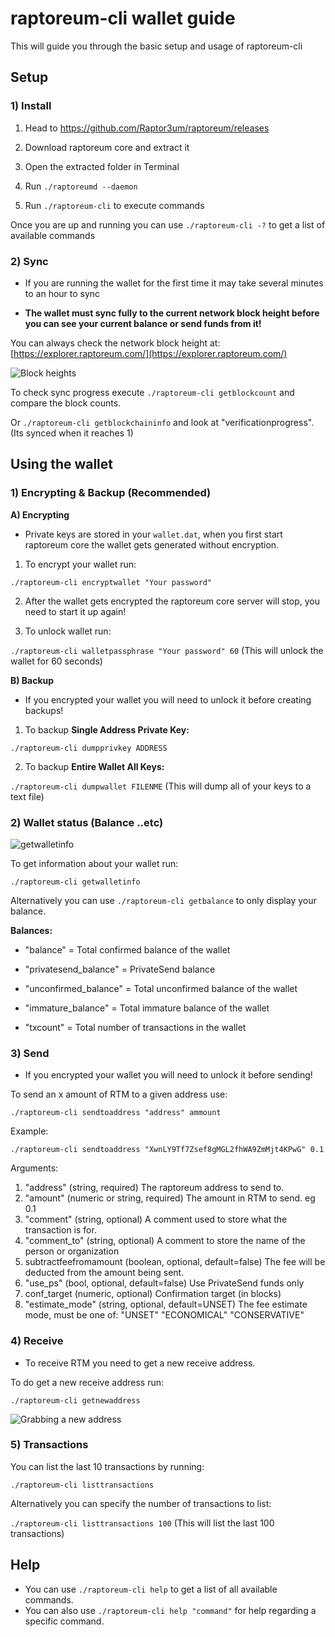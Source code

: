 
# raptoreum-cli wallet guide

  

This will guide you through the basic setup and usage of raptoreum-cli

  
  

## Setup

### 1) Install

1) Head to https://github.com/Raptor3um/raptoreum/releases

2) Download raptoreum core and extract it

3) Open the extracted folder in Terminal

4) Run `./raptoreumd --daemon`

5) Run `./raptoreum-cli` to execute commands

  

Once you are up and running you can use `./raptoreum-cli -?` to get a list of available commands

### 2) Sync

- If you are running the wallet for the first time it may take several minutes to an hour to sync

-  **The wallet must sync fully to the current network block height before you can see your current balance or send funds from it!**

You can always check the network block height at: [https://explorer.raptoreum.com/](https://explorer.raptoreum.com/)

![Block heights](https://i.imgur.com/ua6uq52.png)

  

To check sync progress execute ``./raptoreum-cli getblockcount`` and compare the block counts.

Or `./raptoreum-cli getblockchaininfo` and look at "verificationprogress". (Its synced when it reaches 1)

  

## Using the wallet

### 1) Encrypting & Backup (Recommended)

  

**A) Encrypting**

- Private keys are stored in your `wallet.dat`, when you first start raptoreum core the wallet gets generated without encryption.

1) To encrypt your wallet run:

`./raptoreum-cli encryptwallet "Your password"`

2) After the wallet gets encrypted the raptoreum core server will stop, you need to start it up again!

3) To unlock wallet run:

`./raptoreum-cli walletpassphrase "Your password" 60` (This will unlock the wallet for 60 seconds)

  

**B) Backup**

- If you encrypted your wallet you will need to unlock it before creating backups!

1) To backup **Single Address Private Key:**

`./raptoreum-cli dumpprivkey ADDRESS`

  

2) To backup **Entire Wallet All Keys:**

`./raptoreum-cli dumpwallet FILENME` (This will dump all of your keys to a text file)

  

### 2) Wallet status (Balance ..etc)

![getwalletinfo](https://i.imgur.com/bCW9sCk.png)

To get information about your wallet run:

`./raptoreum-cli getwalletinfo`

Alternatively you can use `./raptoreum-cli getbalance` to only display your balance.

  

**Balances:**

- "balance" = Total confirmed balance of the wallet

- "privatesend_balance" = PrivateSend balance

- "unconfirmed_balance" = Total unconfirmed balance of the wallet

- "immature_balance" = Total immature balance of the wallet

- "txcount" = Total number of transactions in the wallet

  

### 3) Send
- If you encrypted your wallet you will need to unlock it before sending!

To send an x amount of RTM to a given address use:

`./raptoreum-cli sendtoaddress "address" ammount`

Example:

`./raptoreum-cli sendtoaddress "XwnLY9Tf7Zsef8gMGL2fhWA9ZmMjt4KPwG" 0.1`


Arguments:
1) "address" (string, required) The raptoreum address to send to.
2) "amount" (numeric or string, required) The amount in RTM to send. eg 0.1
3) "comment" (string, optional) A comment used to store what the transaction is for.
4) "comment_to" (string, optional) A comment to store the name of the person or organization
5) subtractfeefromamount (boolean, optional, default=false) The fee will be deducted from the amount being sent.
6) "use_ps" (bool, optional, default=false) Use PrivateSend funds only
7) conf_target (numeric, optional) Confirmation target (in blocks)
8) "estimate_mode" (string, optional, default=UNSET) The fee estimate mode, must be one of: "UNSET" "ECONOMICAL" "CONSERVATIVE"
  

### 4) Receive
- To receive RTM you need to get a new receive address.

To do get a new receive address run:

`./raptoreum-cli getnewaddress`

![Grabbing a new address](https://i.imgur.com/gRvLrJI.png)

### 5) Transactions
You can list the last 10 transactions by running:

`./raptoreum-cli listtransactions`

Alternatively you can specify the number of transactions to list:

`./raptoreum-cli listtransactions 100` (This will list the last 100 transactions)

## Help
- You can use  `./raptoreum-cli help` to get a list of all available commands.
- You can also use `./raptoreum-cli help "command"` for help regarding a specific command.
